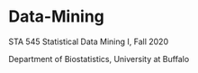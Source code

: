 # Data-Mining

STA 545 Statistical Data Mining I, Fall 2020

Department of Biostatistics, University at Buffalo

